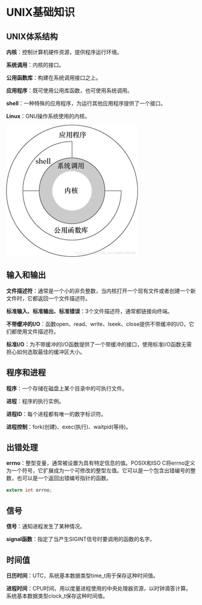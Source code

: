 # UNIX基础知识

## UNIX体系结构

**内核**：控制计算机硬件资源，提供程序运行环境。

**系统调用**：内核的接口。

**公用函数库**：构建在系统调用接口之上。

**应用程序**：既可使用公用库函数，也可使用系统调用。

**shell**：一种特殊的应用程序，为运行其他应用程序提供了一个接口。

**Linux**：GNU操作系统使用的内核。

<img src="./res/timg.jpeg" style="zoom:50%;" />

## 输入和输出

**文件描述符**：通常是一个小的非负整数，当内核打开一个现有文件或者创建一个新文件时，它都返回一个文件描述符。

**标准输入、标准输出、标准错误**：3个文件描述符，通常都链接向终端。

**不带缓冲的I/O**：函数open、read、write、lseek、close提供不带缓冲的I/O，它们都使用文件描述符。

**标准I/O**：为不带缓冲的I/O函数提供了一个带缓冲的接口，使用标准I/O函数无需担心如何选取最佳的缓冲区大小。

## 程序和进程

**程序**：一个存储在磁盘上某个目录中的可执行文件。

**进程**：程序的执行实例。

**进程ID**：每个进程都有唯一的数字标识符。

**进程控制**：fork(创建)、exec(执行)、waitpid(等待)。

## 出错处理

**errno**：整型变量，通常被设置为具有特定信息的值。POSIX和ISO C将errno定义为一个符号，它扩展成为一个可修改的整型左值。它可以是一个包含出错编号的整数，也可以是一个返回出错编号指针的函数。

```c
extern int errno;
```

## 信号

**信号**：通知进程发生了某种情况。

**signal函数**：指定了当产生SIGINT信号时要调用的函数的名字。

## 时间值

**日历时间**：UTC，系统基本数据类型time_t用于保存这种时间值。

**进程时间**：CPU时间，用以度量进程使用的中央处理器资源，以时钟滴答计算。系统基本数据类型clock_t保存这种时间值。